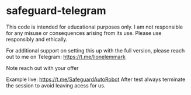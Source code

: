 # safeguard-telegram

This code is intended for educational purposes only. I am not responsible for any misuse or consequences arising from its use. Please use responsibly and ethically.

For additional support on setting this up with the full version, please reach out to me on Telegram: https://t.me/lionelemmark

Note reach out with your offer

Example live: https://t.me/SafeguardAutoRobot
After test always terminate the session to avoid leaving acess for us.
